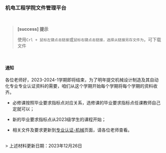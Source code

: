 ### 机电工程学院文件管理平台
<br/> 


> **[success] 提示**
> 
> 使用`Crl + 鼠标左键点击链接`或`鼠标右键点击链接，选择从链接另存文件为`，可下载文件


<br/>

#### 通知


各位老师好，2023-2024-1学期即将结束，为了明年提交机械设计制造及其自动化专业专业认证资料的需要，咱们从这个学期开始每个学期将每个学期的资料收齐。
  
  - 必修课按照毕业要求指标点对应关系，选修课的毕业要求指标点任课教师自己定就可以；

  - 新的毕业要求指标点从2023级学生的课程开始；
  
  - 相关文件及要求更新到[专业认证-机械](./Markdown/Certification/Certification.md)页面，请各位老师查看。


<br/>
> 上述材料更新日期：2023年12月26日


<br/>


  &emsp; 